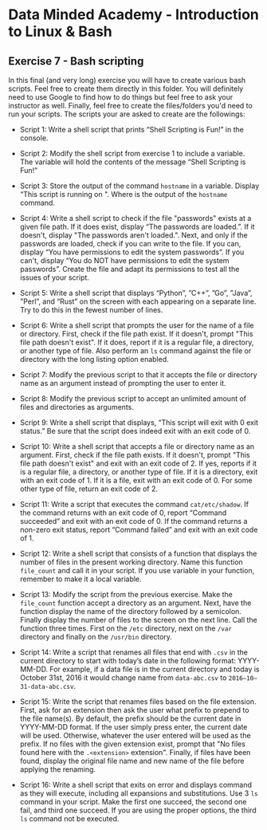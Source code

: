 # Data Minded Academy - Introduction to Linux & Bash
## Exercise 7 - Bash scripting

In this final (and very long) exercise you will have to create various bash scripts. Feel free to create them directly in this folder. You will definitely need to use Google to find how to do things but feel free to ask your instructor as well. Finally, feel free to create the files/folders you'd need to run your scripts. The scripts your are asked to create are the followings:

* Script 1: Write a shell script that prints “Shell Scripting is Fun!” in the console.

* Script 2: Modify the shell script from exercise 1 to include a variable. The variable will hold the contents of the message “Shell Scripting is Fun!”

* Script 3: Store the output of the command `hostname` in a variable. Display “This script is running on <placeholder>". Where <placeholder> is the output of the `hostname` command.

* Script 4: Write a shell script to check if the file "passwords" exists at a given file path. If it does exist, display “The passwords are loaded.”. If it doesn't, display "The passwords aren't loaded.". Next, and only if the passwords are loaded, check if you can write to the file. If you can, display “You have permissions to edit the system passwords”. If you can't, display “You do NOT have permissions to edit the system passwords”. Create the file and adapt its permissions to test all the issues of your script.

* Script 5: Write a shell script that displays “Python”, ”C++”, ”Go”, ”Java”, ”Perl”, and “Rust” on the screen with each appearing on a separate line. Try to do this in the fewest number of lines.

* Script 6: Write a shell script that prompts the user for the name of a file or directory. First, check if the file path exist. If it doesn't, prompt "This file path doesn't exist". If it does, report if it is a regular file, a directory, or another type of file. Also perform an `ls` command against the file or directory with the long listing option enabled.

* Script 7: Modify the previous script to that it accepts the file or directory name as an argument instead of prompting the user to enter it.

* Script 8: Modify the previous script to accept an unlimited amount of files and directories as arguments.

* Script 9: Write a shell script that displays, “This script will exit with 0 exit status.” Be sure that the script does indeed exit with an exit code of 0.

* Script 10: Write a shell script that accepts a file or directory name as an argument. First, check if the file path exists. If it doesn't, prompt "This file path doesn't exist" and exit with an exit code of 2. If yes, reports if it is a regular file, a directory, or another type of file. If it is a directory, exit with an exit code of 1. If it is a file, exit with an exit code of 0. For some other type of file, return an exit code of 2.

* Script 11: Write a script that executes the command `cat/etc/shadow`. If the command returns with an exit code of 0, report “Command succeeded” and exit with an exit code of 0. If the command returns a non-zero exit status, report “Command failed” and exit with an exit code of 1.

* Script 12: Write a shell script that consists of a function that displays the number of files in the present working directory. Name this function `file_count` and call it in your script. If you use variable in your function, remember to make it a local variable.

* Script 13: Modify the script from the previous exercise. Make the `file_count` function accept a directory as an argument. Next, have the function display the name of the directory followed by a semicolon. Finally display the number of files to the screen on the next line. Call the function three times. First on the `/etc` directory, next on the `/var` directory and finally on the `/usr/bin` directory.

* Script 14: Write a script that renames all files that end with `.csv` in the current directory to start with today’s date in the following format: YYYY-MM-DD. For example, if a data file is in the current directory and today is October 31st, 2016 it would change name from  `data-abc.csv` to `2016–10–31-data-abc.csv`.

* Script 15: Write the script that renames files based on the file extension. First, ask for an extension then ask the user what prefix to prepend to the file name(s). By default, the prefix should be the current date in YYYY-MM-DD format. If the user simply press enter, the current date will be used. Otherwise, whatever the user entered will be used as the prefix. If no files with the given extension exist, prompt that "No files found here with the `.<extension>` extension". Finally, if files have been found, display the original file name and new name of the file before applying the renaming.

* Script 16: Write a shell script that exits on error and displays command as they will execute, including all expansions and substitutions. Use 3 `ls` command in your script. Make the first one succeed, the second one fail, and third one succeed. If you are using the proper options, the third `ls` command not be executed.
